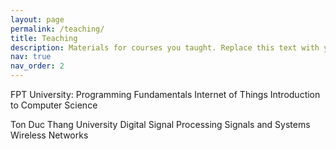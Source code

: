```yaml
---
layout: page
permalink: /teaching/
title: Teaching
description: Materials for courses you taught. Replace this text with your description.
nav: true
nav_order: 2
---
```


FPT University:
    Programming Fundamentals
    Internet of Things
    Introduction to Computer Science

Ton Duc Thang University
    Digital Signal Processing
    Signals and Systems
    Wireless Networks
<!-- For now, this page is assumed to be a static description of your courses. You can convert it to a collection similar to `_projects/` so that you can have a dedicated page for each course.

Organize your courses by years, topics, or universities, however you like! -->
